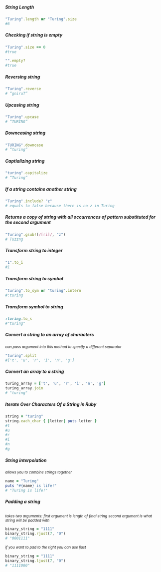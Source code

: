 ##### String Length
```ruby
"Turing".length or "Turing".size
#6
```
##### Checking if string is empty
```ruby
"Turing".size == 0
#true
```
```ruby
"".empty?
#true
```
##### Reversing string
```ruby
"Turing".reverse
# “gniruT”
```
##### Upcasing string
```ruby
"Turing".upcase
# “TURING”
```
##### Downcasing string
```ruby
"TURING".downcase
# “turing”
```
##### Captializing string
```ruby
"turing".capitalize
# “Turing”
```
##### If a string contains another string
```ruby
"Turing".include? "z"
# equals to false because there is no z in Turing
```
##### Returns a copy of string with all occurrences of pattern substituted for the second argument
```ruby
"Turing".gsub!(/[ri]/, "z")
# Tuzzng
```
##### Transform string to integer
```ruby
"1".to_i
#1
```
##### Transform string to symbol
```ruby
"turing".to_sym or "turing".intern
#:turing
```
##### Transform symbol to string
```ruby
:turing.to_s
#"turing"
```
##### Convert a string to an array of characters
<em><sub>can pass argument into this method to specify a different separator</sub></em>
```ruby
"turing".split
#['t', 'u', 'r', 'i', 'n', 'g']
```
##### Convert an array to a string
```ruby
turing_array = ['t', 'u', 'r', 'i', 'n', 'g']
turing_array.join
# "turing"
```
##### Iterate Over Characters Of a String in Ruby
```ruby
string = "turing"
string.each_char { |letter| puts letter }
#t
#u
#r
#i
#n
#g
```
##### String interpolation
<em><sub>allows you to combine strings together</sub></em>
```ruby
name = "Turing"
puts "#{name} is life!"
# "Turing is life!"
```
##### Padding a string
<em><sub>takes two arguments:</sub></em>
    <em><sub>first argument is length of final string</sub></em>
    <em><sub>second argument is what string will be padded with</sub></em>
```ruby
binary_string = "1111"
binary_string.rjust(7, "0")
# "0001111"
```
<em><sub>if you want to pad to the right you can use ljust</sub></em>
```ruby
binary_string = "1111"
binary_string.ljust(7, "0")
# "1111000"
```
